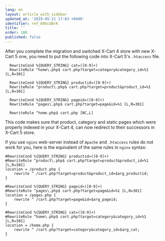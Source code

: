 ```yaml
---
lang: en
layout: article_with_sidebar
updated_at: '2019-05-21 17:03 +0400'
identifier: ref_60UcGBrK
title: ''
order: 100
published: false
---
```

After you complete the migration and switched X-Cart 4 store with new X-Cart 5 one, you need to put the following code into X-Cart 5's `.htaccess` file.

```
  RewriteCond %{QUERY_STRING} cat=([0-9]+)
  RewriteRule ^home\.php$ cart.php?target=category&category_id=%1 [L,R=301]

  RewriteCond %{QUERY_STRING} productid=([0-9]+)
  RewriteRule ^product\.php$ cart.php?target=product&product_id=%1 [L,R=301]

  RewriteCond %{QUERY_STRING} pageid=([0-9]+)
  RewriteRule ^pages\.php$ cart.php?target=page&id=%1 [L,R=301]
  
  RewriteRule ^home.php$ cart.php [NC,L]
```

This code makes sure that product, category and static pages which were properly indexed in your X-Cart 4, can now redirect to their successors in X-Cart 5 store.

If you use `nginx` web-server instead of `Apache` and `.htaccess` rules do not work for you, here is the equivalent of the same rules in `nginx` syntax:

```
#RewriteCond %{QUERY_STRING} productid=([0-9]+)
#RewriteRule ^product\.php$ cart.php?target=product&product_id=%1 [L,R=301]
location = /product.php {
    rewrite ^ /cart.php?target=product&product_id=$arg_productid;
}

#RewriteCond %{QUERY_STRING} pageid=([0-9]+)
#RewriteRule ^pages\.php$ cart.php?target=page&id=%1 [L,R=301]
location = /pages.php {
    rewrite ^ /cart.php?target=page&id=$arg_pageid;
}

#RewriteCond %{QUERY_STRING} cat=([0-9]+)
#RewriteRule ^home\.php$ cart.php?target=category&category_id=%1 [L,R=301]
location = /home.php {
    rewrite ^ /cart.php?target=category&category_id=$arg_cat;
}
```